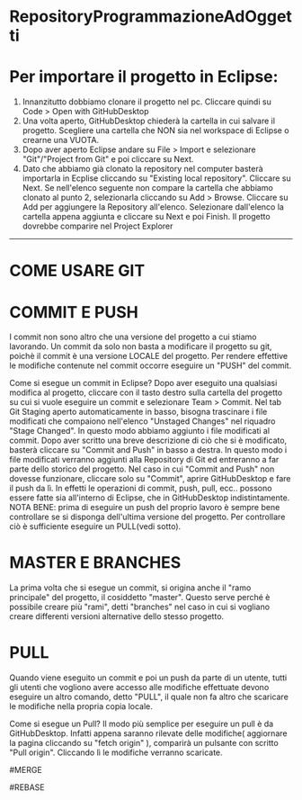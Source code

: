 # RepositoryProgrammazioneAdOggetti

# Per importare il progetto in Eclipse:
 1. Innanzitutto dobbiamo clonare il progetto nel pc. Cliccare quindi su Code > Open with GitHubDesktop
 2. Una volta aperto, GitHubDesktop chiederà la cartella in cui salvare il progetto. Scegliere una cartella che NON sia nel workspace di Eclipse o crearne una VUOTA.
 3. Dopo aver aperto Eclipse andare su File > Import e selezionare "Git"/"Project from Git" e poi cliccare su Next.
 4. Dato che abbiamo già clonato la repository nel computer basterà importarla in Ecplise cliccando su "Existing local repository". Cliccare su Next.
 Se nell'elenco seguente non compare la cartella che abbiamo clonato al punto 2, selezionarla cliccando su Add > Browse. Cliccare su Add per aggiungere la Repository all'elenco.
 Selezionare dall'elenco la cartella appena aggiunta e cliccare su Next e poi Finish.
 Il progetto dovrebbe comparire nel Project Explorer

--------------------------------------------------------------------------------------------------------------------------------------------------------------------------------

# COME USARE GIT

# COMMIT E PUSH
 I commit non sono altro che una versione del progetto a cui stiamo lavorando. Un commit da solo non basta a modificare il progetto su git, poichè il commit è una versione LOCALE 
 del progetto. Per rendere effettive le modifiche contenute nel commit occorre eseguire un "PUSH" del commit.
 
 Come si esegue un commit in Eclipse? Dopo aver eseguito una qualsiasi modifica al progetto, cliccare con il tasto destro sulla cartella del progetto su cui si vuole eseguire un commit
 e selezionare Team > Commit. Nel tab Git Staging aperto automaticamente in basso, bisogna trascinare i file modificati che
 compaiono nell'elenco "Unstaged Changes" nel riquadro "Stage Changed". In questo modo abbiamo aggiunto i file modificati al commit. Dopo aver scritto una breve descrizione di ciò che
 si è modificato, basterà cliccare su "Commit and Push" in basso a destra. In  questo modo i file modificati verranno aggiunti alla Repository di Git ed entreranno a far parte 
 dello storico del progetto. Nel caso in cui "Commit and Push" non dovesse funzionare, cliccare solo su "Commit", aprire GitHubDesktop e fare il push da lì. In effetti le 
 operazioni di commit, push, pull, ecc.. possono essere fatte sia all'interno di Eclipse, che in GitHubDesktop indistintamente. 
 NOTA BENE: prima di eseguire un push del proprio lavoro è sempre bene controllare se si disponga dell'ultima versione del progetto. Per controllare ciò è sufficiente 
 eseguire un PULL(vedi sotto).

# MASTER E BRANCHES
 La prima volta che si esegue un commit, si origina anche il "ramo principale" del progetto, il cosiddetto "master". Questo serve perché è possibile creare più "rami", detti "branches"
 nel caso in cui si vogliano creare differenti versioni alternative dello stesso progetto. 

# PULL
 Quando viene eseguito un commit e poi un push da parte di un utente, tutti gli utenti che vogliono avere accesso alle modifiche effettuate
 devono eseguire un altro comando, detto "PULL", il quale non fa altro che scaricare le modifiche nella propria copia locale.
 
 Come si esegue un Pull?
 Il modo più semplice per eseguire un pull è da GitHubDesktop. Infatti appena saranno rilevate delle modifiche( aggiornare la pagina cliccando su "fetch origin" ), comparirà un pulsante con scritto "Pull origin". Cliccando lì le modifiche verranno scaricate. 

#MERGE

#REBASE

